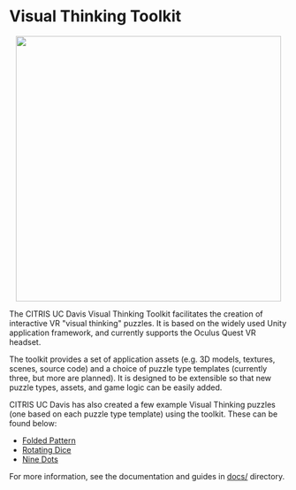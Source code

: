 ﻿# Visual Thinking Toolkit

<p align="center"><img src="https://raw.githubusercontent.com/citris-ucdavis/visualthinking/master/.github/visualthinking.jpg" width="480"></p>

The CITRIS UC Davis Visual Thinking Toolkit facilitates the creation of interactive VR "visual thinking" puzzles. It is based on the widely used Unity application framework, and currently supports the Oculus Quest VR headset.

The toolkit provides a set of application assets (e.g. 3D models, textures, scenes, source code) and a choice of puzzle type templates (currently three, but more are planned). It is designed to be extensible so that new puzzle types, assets, and game logic can be easily added.

CITRIS UC Davis has also created a few example Visual Thinking puzzles (one based on each puzzle type template) using the toolkit. These can be found below:

 - [Folded Pattern](https://github.com/citris-ucdavis/foldedpattern)
 - [Rotating Dice](https://github.com/citris-ucdavis/rotatingdice)
 - [Nine Dots](https://github.com/citris-ucdavis/ninedots)

For more information, see the documentation and guides in [docs/](https://github.com/citris-ucdavis/visthink/tree/master/docs) directory.
